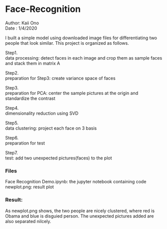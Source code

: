 # Face-Recognition

Author: Kaii Ono  
Date : 1/4/2020

I built a simple model using downloaded image files for differentiating two people that look similar. This project is organized as follows.
&nbsp; 

Step1.  
data processing: detect faces in each image and crop them as sample faces and stack them in matrix A

Step2.  
preparation for Step3: create variance space of faces

Step3.  
preparation for PCA: center the sample pictures at the origin and standardize the contrast

Step4.  
dimensionality reduction using SVD

Step5.  
data clustering: project each face on 3 basis

Step6.  
preparation for test

Step7.  
test: add two unexpected pictures(faces) to the plot

### Files
Face Recognition Demo.ipynb: the jupyter notebook containing code  
newplot.png: result plot


### Result:
As newplot.png shows, the two people are nicely clustered, where red is Obama and blue is disguied person.  The unexpected pictures added are also separated nilcely.  
